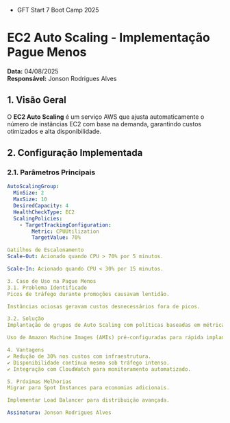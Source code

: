 * GFT Start 7 Boot Camp 2025

# EC2 Auto Scaling - Implementação Pague Menos
**Data:** 04/08/2025  
**Responsável:** Jonson Rodrigues Alves

## **1. Visão Geral**
O **EC2 Auto Scaling** é um serviço AWS que ajusta automaticamente o número de instâncias EC2 com base na demanda, garantindo custos otimizados e alta disponibilidade.

## **2. Configuração Implementada**
### **2.1. Parâmetros Principais**
```yaml
AutoScalingGroup:
  MinSize: 2
  MaxSize: 10
  DesiredCapacity: 4
  HealthCheckType: EC2
  ScalingPolicies:
    - TargetTrackingConfiguration:
        Metric: CPUUtilization
        TargetValue: 70%

Gatilhos de Escalonamento
Scale-Out: Acionado quando CPU > 70% por 5 minutos.

Scale-In: Acionado quando CPU < 30% por 15 minutos.

3. Caso de Uso na Pague Menos
3.1. Problema Identificado
Picos de tráfego durante promoções causavam lentidão.

Instâncias ociosas geravam custos desnecessários fora de picos.

3.2. Solução
Implantação de grupos de Auto Scaling com políticas baseadas em métricas de CPU.

Uso de Amazon Machine Images (AMIs) pré-configuradas para rápida implantação.

4. Vantagens
✔ Redução de 30% nos custos com infraestrutura.
✔ Disponibilidade contínua mesmo sob tráfego intenso.
✔ Integração com CloudWatch para monitoramento automatizado.

5. Próximas Melhorias
Migrar para Spot Instances para economias adicionais.

Implementar Load Balancer para distribuição avançada.

Assinatura: Jonson Rodrigues Alves